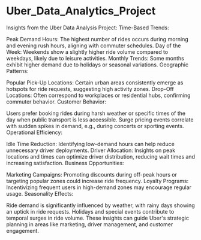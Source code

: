 # Uber_Data_Analytics_Project
Insights from the Uber Data Analysis Project:
Time-Based Trends:

Peak Demand Hours: The highest number of rides occurs during morning and evening rush hours, aligning with commuter schedules.
Day of the Week: Weekends show a slightly higher ride volume compared to weekdays, likely due to leisure activities.
Monthly Trends: Some months exhibit higher demand due to holidays or seasonal variations.
Geographic Patterns:

Popular Pick-Up Locations: Certain urban areas consistently emerge as hotspots for ride requests, suggesting high activity zones.
Drop-Off Locations: Often correspond to workplaces or residential hubs, confirming commuter behavior.
Customer Behavior:

Users prefer booking rides during harsh weather or specific times of the day when public transport is less accessible.
Surge pricing events correlate with sudden spikes in demand, e.g., during concerts or sporting events.
Operational Efficiency:

Idle Time Reduction: Identifying low-demand hours can help reduce unnecessary driver deployments.
Driver Allocation: Insights on peak locations and times can optimize driver distribution, reducing wait times and increasing satisfaction.
Business Opportunities:

Marketing Campaigns: Promoting discounts during off-peak hours or targeting popular zones could increase ride frequency.
Loyalty Programs: Incentivizing frequent users in high-demand zones may encourage regular usage.
Seasonality Effects:

Ride demand is significantly influenced by weather, with rainy days showing an uptick in ride requests.
Holidays and special events contribute to temporal surges in ride volume.
These insights can guide Uber's strategic planning in areas like marketing, driver management, and customer engagement.
